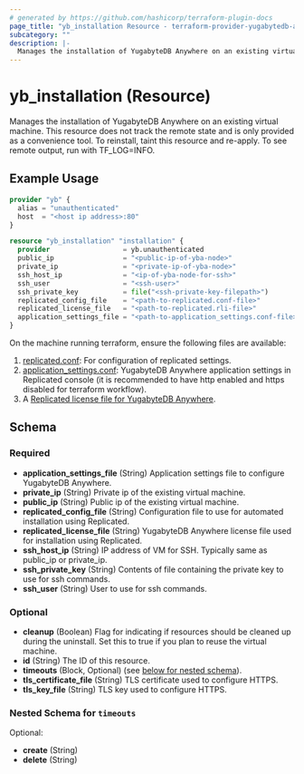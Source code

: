 ```yaml
---
# generated by https://github.com/hashicorp/terraform-plugin-docs
page_title: "yb_installation Resource - terraform-provider-yugabytedb-anywhere"
subcategory: ""
description: |-
  Manages the installation of YugabyteDB Anywhere on an existing virtual machine.
---
```


# yb_installation (Resource)

Manages the installation of YugabyteDB Anywhere on an existing virtual machine. This resource does not track the remote state and is only provided as a convenience tool. To reinstall, taint this resource and re-apply. To see remote output, run with TF_LOG=INFO.

## Example Usage

```terraform
provider "yb" {
  alias = "unauthenticated"
  host  = "<host ip address>:80"
}

resource "yb_installation" "installation" {
  provider                  = yb.unauthenticated
  public_ip                 = "<public-ip-of-yba-node>"
  private_ip                = "<private-ip-of-yba-node>"
  ssh_host_ip               = "<ip-of-yba-node-for-ssh>"
  ssh_user                  = "<ssh-user>"
  ssh_private_key           = file("<ssh-private-key-filepath>")
  replicated_config_file    = "<path-to-replicated.conf-file>"
  replicated_license_file   = "<path-to-replicated.rli-file>"
  application_settings_file = "<path-to-application_settings.conf-file>"
}
```

On the machine running terraform, ensure the following files are available:

1. [replicated.conf](https://github.com/yugabyte/terraform-provider-yugabytedb-anywhere/blob/main/modules/resources/replicated.conf): For configuration of replicated settings.
1. [application_settings.conf](https://github.com/yugabyte/terraform-provider-yugabytedb-anywhere/blob/main/modules/resources/application_settings.conf): YugabyteDB Anywhere application settings in Replicated console (it is recommended to have http enabled and https disabled for terraform workflow).
1. A [Replicated license file for YugabyteDB Anywhere](https://docs.yugabyte.com/preview/yugabyte-platform/install-yugabyte-platform/install-software/default/#upload-the-license-file).

<!-- schema generated by tfplugindocs -->
## Schema

### Required

- **application_settings_file** (String) Application settings file to configure YugabyteDB Anywhere.
- **private_ip** (String) Private ip of the existing virtual machine.
- **public_ip** (String) Public ip of the existing virtual machine.
- **replicated_config_file** (String) Configuration file to use for automated installation using Replicated.
- **replicated_license_file** (String) YugabyteDB Anywhere license file used for installation using Replicated.
- **ssh_host_ip** (String) IP address of VM for SSH. Typically same as public_ip or private_ip.
- **ssh_private_key** (String) Contents of file containing the private key to use for ssh commands.
- **ssh_user** (String) User to use for ssh commands.

### Optional

- **cleanup** (Boolean) Flag for indicating if resources should be cleaned up during the uninstall. Set this to true if you plan to reuse the virtual machine.
- **id** (String) The ID of this resource.
- **timeouts** (Block, Optional) (see [below for nested schema](#nestedblock--timeouts)).
- **tls_certificate_file** (String) TLS certificate used to configure HTTPS.
- **tls_key_file** (String) TLS key used to configure HTTPS.

<a id="nestedblock--timeouts"></a>

### Nested Schema for `timeouts`

Optional:

- **create** (String)
- **delete** (String)
